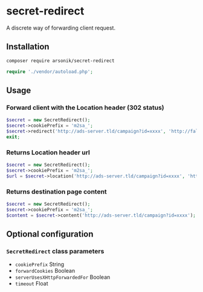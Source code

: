 # secret-redirect
A discrete way of forwarding client request.


## Installation
```sh
composer require arsonik/secret-redirect
```
```php
require './vendor/autoload.php';
```

## Usage
### Forward client with the Location header (302 status)
```php
$secret = new SecretRedirect();
$secret->cookiePrefix = 'm2sa_';
$secret->redirect('http://ads-server.tld/campaign?id=xxxx', 'http://fallback.tld/azz');
exit;
```

### Returns Location header url
```php
$secret = new SecretRedirect();
$secret->cookiePrefix = 'm2sa_';
$url = $secret->location('http://ads-server.tld/campaign?id=xxxx', 'http://fallback.tld/azz');
```

### Returns destination page content
```php
$secret = new SecretRedirect();
$secret->cookiePrefix = 'm2sa_';
$content = $secret->content('http://ads-server.tld/campaign?id=xxxx');
```


## Optional configuration
### `SecretRedirect` class parameters
- `cookiePrefix` String 
- `forwardCookies` Boolean
- `serverUsesXHttpForwardedFor` Boolean 
- `timeout` Float 
